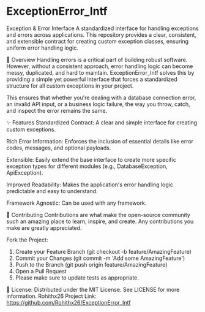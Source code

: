# ExceptionError_Intf
Exception & Error Interface 
A standardized interface for handling exceptions and errors across applications. This repository provides a clear, consistent, and extensible contract for creating custom exception classes, ensuring uniform error handling logic.

🌟 Overview
Handling errors is a critical part of building robust software. However, without a consistent approach, error handling logic can become messy, duplicated, and hard to maintain. ExceptionError_Intf solves this by providing a simple yet powerful interface that forces a standardized structure for all custom exceptions in your project.

This ensures that whether you're dealing with a database connection error, an invalid API input, or a business logic failure, the way you throw, catch, and inspect the error remains the same.

✨ Features
Standardized Contract: A clear and simple interface for creating custom exceptions.

Rich Error Information: Enforces the inclusion of essential details like error codes, messages, and optional payloads.

Extensible: Easily extend the base interface to create more specific exception types for different modules (e.g., DatabaseException, ApiException).

Improved Readability: Makes the application's error handling logic predictable and easy to understand.

Framework Agnostic: Can be used with any framework.

🤝 Contributing
Contributions are what make the open-source community such an amazing place to learn, inspire, and create. Any contributions you make are greatly appreciated.

Fork the Project:

1. Create your Feature Branch (git checkout -b feature/AmazingFeature)
2. Commit your Changes (git commit -m 'Add some AmazingFeature')
3. Push to the Branch (git push origin feature/AmazingFeature)
4. Open a Pull Request
5. Please make sure to update tests as appropriate.

📜 License:
Distributed under the MIT License. See LICENSE for more information.
Rohithx26 
Project Link: https://github.com/Rohithx26/ExceptionError_Intf
